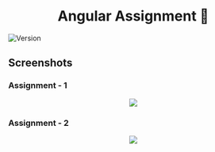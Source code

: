<h1 align="center">Angular Assignment 👋</h1>
<p>
  <img alt="Version" src="https://img.shields.io/badge/version-1.0.0-blue.svg?cacheSeconds=2592000" />
</p>

## Screenshots

### Assignment - 1
<p align="center">
  <img src="https://i.imgur.com/z9CtzGt.gif" />
</p>

### Assignment - 2
<p align="center">
  <img src="https://i.imgur.com/tx2yss1.gif" />
</p>
